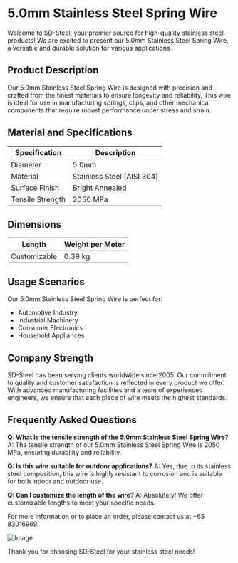 # 5.0mm Stainless Steel Spring Wire

Welcome to SD-Steel, your premier source for high-quality stainless steel products! We are excited to present our 5.0mm Stainless Steel Spring Wire, a versatile and durable solution for various applications.

## Product Description

Our 5.0mm Stainless Steel Spring Wire is designed with precision and crafted from the finest materials to ensure longevity and reliability. This wire is ideal for use in manufacturing springs, clips, and other mechanical components that require robust performance under stress and strain.

## Material and Specifications

| Specification | Description |
|---------------|-------------|
| Diameter       | 5.0mm       |
| Material       | Stainless Steel (AISI 304) |
| Surface Finish | Bright Annealed |
| Tensile Strength | 2050 MPa |

## Dimensions

| Length        | Weight per Meter |
|---------------|------------------|
| Customizable  | 0.39 kg          |

## Usage Scenarios

Our 5.0mm Stainless Steel Spring Wire is perfect for:

- Automotive Industry
- Industrial Machinery
- Consumer Electronics
- Household Appliances

## Company Strength

SD-Steel has been serving clients worldwide since 2005. Our commitment to quality and customer satisfaction is reflected in every product we offer. With advanced manufacturing facilities and a team of experienced engineers, we ensure that each piece of wire meets the highest standards.

## Frequently Asked Questions

**Q: What is the tensile strength of the 5.0mm Stainless Steel Spring Wire?**
A: The tensile strength of our 5.0mm Stainless Steel Spring Wire is 2050 MPa, ensuring durability and reliability.

**Q: Is this wire suitable for outdoor applications?**
A: Yes, due to its stainless steel composition, this wire is highly resistant to corrosion and is suitable for both indoor and outdoor use.

**Q: Can I customize the length of the wire?**
A: Absolutely! We offer customizable lengths to meet your specific needs.

For more information or to place an order, please contact us at +65 83016969.

![Image](https://github.com/user-attachments/assets/2567258e-e124-4816-932d-1809bd27ef0b)

Thank you for choosing SD-Steel for your stainless steel needs!
